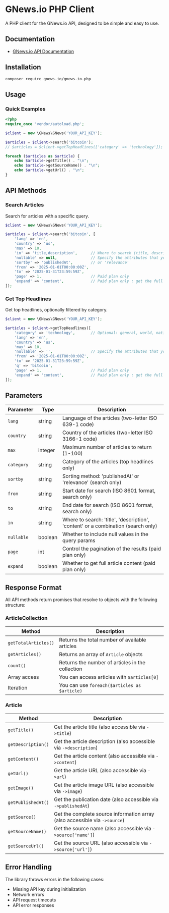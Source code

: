 # GNews.io PHP Client

A PHP client for the GNews.io API, designed to be simple and easy to use.

## Documentation

- [GNews.io API Documentation](https://gnews.io/docs/v4#introduction)

## Installation

```bash
composer require gnews-io/gnews-io-php
```

## Usage

### Quick Examples

```php
<?php
require_once 'vendor/autoload.php';

$client = new \GNews\GNews('YOUR_API_KEY');

$articles = $client->search('bitcoin');
// $articles = $client->getTopHeadlines(['category' => 'technology']);

foreach ($articles as $article) {
    echo $article->getTitle() . "\n";
    echo $article->getSourceName() . "\n";
    echo $article->getUrl() . "\n";
}
```

## API Methods

### Search Articles

Search for articles with a specific query.

```php
$client = new \GNews\GNews('YOUR_API_KEY');

$articles = $client->search('bitcoin', [
    'lang' => 'en',
    'country' => 'us',
    'max' => 10,
    'in' => 'title,description',      // Where to search (title, description, content)
    'nullable' => null,               // Specify the attributes that you allow to return null values
    'sortby' => 'publishedAt',        // or 'relevance'
    'from' => '2025-01-01T00:00:00Z',
    'to' => '2025-01-31T23:59:59Z',
    'page' => 1,                      // Paid plan only
    'expand' => 'content',            // Paid plan only : get the full content of the article
]);
```

### Get Top Headlines

Get top headlines, optionally filtered by category.

```php
$client = new \GNews\GNews('YOUR_API_KEY');

$articles = $client->getTopHeadlines([
    'category' => 'technology',       // Optional: general, world, nation, business, technology, entertainment, sports, science, health
    'lang' => 'en',
    'country' => 'us',
    'max' => 10,
    'nullable' => '',                 // Specify the attributes that you allow to return null values
    'from' => '2025-01-01T00:00:00Z',
    'to' => '2025-01-31T23:59:59Z',
    'q' => 'bitcoin',
    'page' => 1,                      // Paid plan only
    'expand' => 'content',            // Paid plan only : get the full content of the article
]);

```

## Parameters

| Parameter  | Type    | Description                                                                       |
| ---------- | ------- | --------------------------------------------------------------------------------- |
| `lang`     | string  | Language of the articles (two-letter ISO 639-1 code)                              |
| `country`  | string  | Country of the articles (two-letter ISO 3166-1 code)                              |
| `max`      | integer | Maximum number of articles to return (1-100)                                      |
| `category` | string  | Category of the articles (top headlines only)                                     |
| `sortby`   | string  | Sorting method: 'publishedAt' or 'relevance' (search only)                        |
| `from`     | string  | Start date for search (ISO 8601 format, search only)                              |
| `to`       | string  | End date for search (ISO 8601 format, search only)                                |
| `in`       | string  | Where to search: 'title', 'description', 'content' or a combination (search only) |
| `nullable` | boolean | Whether to include null values in the query params                                |
| `page`     | int     | Control the pagination of the results (paid plan only)                            |
| `expand`   | boolean | Whether to get full article content (paid plan only)                              |

## Response Format

All API methods return promises that resolve to objects with the following structure:

### ArticleCollection

| Method               | Description                                      |
| -------------------- | ------------------------------------------------ |
| `getTotalArticles()` | Returns the total number of available articles   |
| `getArticles()`      | Returns an array of `Article` objects            |
| `count()`            | Returns the number of articles in the collection |
| Array access         | You can access articles with `$articles[0]`      |
| Iteration            | You can use `foreach($articles as $article)`     |

### Article

| Method             | Description                                                                |
| ------------------ | -------------------------------------------------------------------------- |
| `getTitle()`       | Get the article title (also accessible via `->title`)                      |
| `getDescription()` | Get the article description (also accessible via `->description`)          |
| `getContent()`     | Get the article content (also accessible via `->content`)                  |
| `getUrl()`         | Get the article URL (also accessible via `->url`)                          |
| `getImage()`       | Get the article image URL (also accessible via `->image`)                  |
| `getPublishedAt()` | Get the publication date (also accessible via `->publishedAt`)             |
| `getSource()`      | Get the complete source information array (also accessible via `->source`) |
| `getSourceName()`  | Get the source name (also accessible via `->source['name']`)               |
| `getSourceUrl()`   | Get the source URL (also accessible via `->source['url']`)                 |

## Error Handling

The library throws errors in the following cases:

- Missing API key during initialization
- Network errors
- API request timeouts
- API error responses

